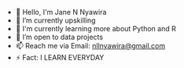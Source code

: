 - 👋 Hello, I'm Jane N Nyawira
- 🔭 I’m currently upskilling 
- 🌱 I'm currently learning more about Python and R
- 👯 I’m open to data projects 
- 📫 Reach me via Email: nllnyawira@gmail.com
- ⚡ Fact: I LEARN EVERYDAY
